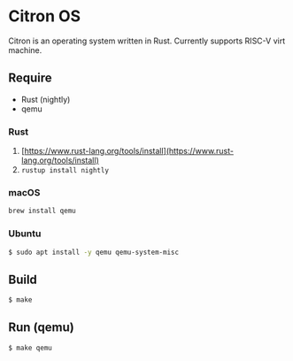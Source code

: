 # Citron OS

Citron is an operating system written in Rust. Currently supports RISC-V virt machine.

## Require

- Rust (nightly)
- qemu

### Rust

1. [https://www.rust-lang.org/tools/install](https://www.rust-lang.org/tools/install)
2. `rustup install nightly`

### macOS

```bash
brew install qemu
```

### Ubuntu

```bash
$ sudo apt install -y qemu qemu-system-misc
```

## Build

```bash
$ make
```

## Run (qemu)

```bash
$ make qemu
```